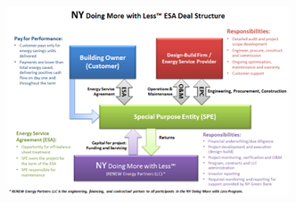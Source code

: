 <div class="main">
        <section>
            <div class="container">


<!-- # NY Doing More with Less ESA Deal Structure -->

<img src="assets/NYDMwL Deal Structure FULL Diagram.png" class="img-responsive center-block" alt="NYDMwL Deal Structure FULL Diagram"> 